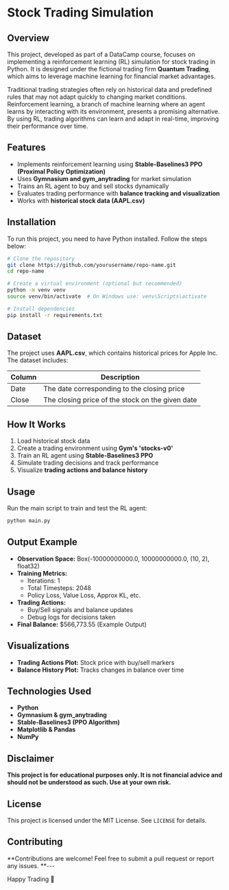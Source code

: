 # Stock Trading Simulation

## Overview
This project, developed as part of a DataCamp course, focuses on implementing a reinforcement learning (RL) simulation for stock trading in Python. It is designed under the fictional trading firm **Quantum Trading**, which aims to leverage machine learning for financial market advantages.

Traditional trading strategies often rely on historical data and predefined rules that may not adapt quickly to changing market conditions. Reinforcement learning, a branch of machine learning where an agent learns by interacting with its environment, presents a promising alternative. By using RL, trading algorithms can learn and adapt in real-time, improving their performance over time.

## Features
- Implements reinforcement learning using **Stable-Baselines3 PPO (Proximal Policy Optimization)**
- Uses **Gymnasium and gym_anytrading** for market simulation
- Trains an RL agent to buy and sell stocks dynamically
- Evaluates trading performance with **balance tracking and visualization**
- Works with **historical stock data (AAPL.csv)**

## Installation
To run this project, you need to have Python installed. Follow the steps below:

```sh
# Clone the repository
git clone https://github.com/yourusername/repo-name.git
cd repo-name

# Create a virtual environment (optional but recommended)
python -m venv venv
source venv/bin/activate  # On Windows use: venv\Scripts\activate

# Install dependencies
pip install -r requirements.txt
```

## Dataset
The project uses **AAPL.csv**, which contains historical prices for Apple Inc. The dataset includes:

| Column | Description |
|--------|-------------|
| Date   | The date corresponding to the closing price |
| Close  | The closing price of the stock on the given date |

## How It Works
1. Load historical stock data
2. Create a trading environment using **Gym's 'stocks-v0'**
3. Train an RL agent using **Stable-Baselines3 PPO**
4. Simulate trading decisions and track performance
5. Visualize **trading actions and balance history**

## Usage
Run the main script to train and test the RL agent:

```sh
python main.py
```

## Output Example
- **Observation Space:** Box(-10000000000.0, 10000000000.0, (10, 2), float32)
- **Training Metrics:**
  - Iterations: 1
  - Total Timesteps: 2048
  - Policy Loss, Value Loss, Approx KL, etc.
- **Trading Actions:**
  - Buy/Sell signals and balance updates
  - Debug logs for decisions taken
- **Final Balance:** $566,773.55 (Example Output)

## Visualizations
- **Trading Actions Plot:** Stock price with buy/sell markers
- **Balance History Plot:** Tracks changes in balance over time

## Technologies Used
- **Python**
- **Gymnasium & gym_anytrading**
- **Stable-Baselines3 (PPO Algorithm)**
- **Matplotlib & Pandas**
- **NumPy**

## Disclaimer
**This project is for educational purposes only. It is not financial advice and should not be understood as such. Use at your own risk.**

## License
This project is licensed under the MIT License. See `LICENSE` for details.

## Contributing
**Contributions are welcome! Feel free to submit a pull request or report any issues.
**---

Happy Trading 🚀

